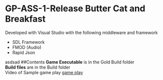 # GP-ASS-1-Release Butter Cat and Breakfast

Developed with Visual Studio with the following middleware and framework
- SDL Framework
- FMOD (Audio)
- Rapid Json  

asdsad
##Contents
**Game Executable** is in the Gold Build folder  
**Build files** are in the Build folder  
Video of Sample game play [game play](https://www.youtube.com/embed/5OFMOtmH8HQ)
